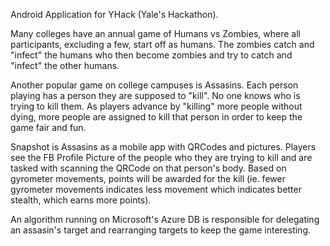 Android Application for YHack (Yale's Hackathon).

Many colleges have an annual game of Humans vs Zombies, where all participants, excluding a few,
start off as humans. The zombies catch and "infect" the humans who then become zombies and try to 
catch and "infect" the other humans.

Another popular game on college campuses is Assasins. Each person playing has a person they are supposed to "kill".
No one knows who is trying to kill them. As players advance by "killing" more people without dying, more people 
are assigned to kill that person in order to keep the game fair and fun.

Snapshot is Assasins as a mobile app with QRCodes and pictures. Players see the FB Profile Picture of the people
who they are trying to kill and are tasked with scanning the QRCode on that person's body. Based on gyrometer movements,
points will be awarded for the kill (ie. fewer gyrometer movements indicates less movement which indicates better stealth,
which earns more points).

An algorithm running on Microsoft's Azure DB is responsible for delegating an assasin's target and rearranging targets
to keep the game interesting.
